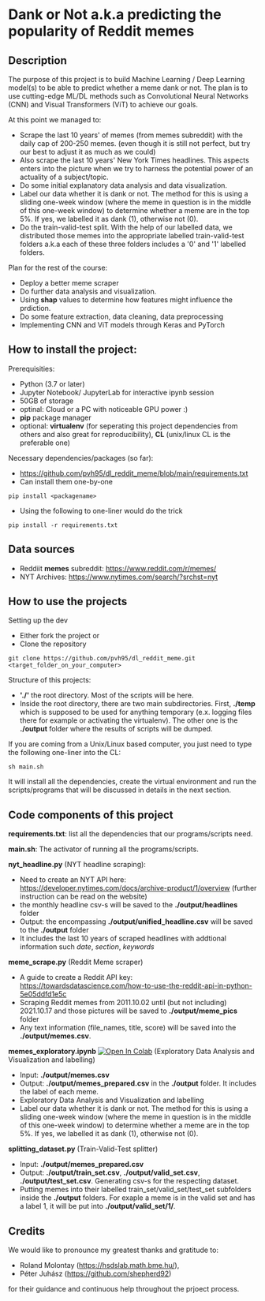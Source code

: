 # Dank or Not a.k.a predicting the popularity of Reddit memes

## Description 
The purpose of this project is to build Machine Learning / Deep Learning model(s) to be able to predict whether a meme dank or not. The plan is to use cutting-edge ML/DL methods such as Convolutional Neural Networks (CNN) and Visual Transformers (ViT) to achieve our goals. 

At this point we managed to:
*  Scrape the last 10 years' of memes (from memes subreddit) with the daily cap of 200-250 memes. (even though it is still not perfect, but try our best to adjust it as much as we could)
*  Also scrape the last 10 years' New York Times headlines. This aspects enters into the picture when we try to harness the potential power of an actuality of a subject/topic. 
*  Do some initial explanatory data analysis and data visualization. 
*  Label our data whether it is dank or not. The method for this is using a sliding one-week window (where the meme in question is in the middle of this one-week window) to determine whether a meme are in the top 5%. If yes, we labelled it as dank (1), otherwise not (0).
*  Do the train-valid-test split. With the help of our labelled data, we distributed those memes into the appropriate labelled train-valid-test folders a.k.a each of these three folders includes a '0' and '1' labelled folders. 

Plan for the rest of the course: 
* Deploy a better meme scraper
* Do further data analysis and visualization. 
* Using **shap** values to determine how features might influence the prdiction.
* Do some feature extraction, data cleaning, data preprocessing 
* Implementing CNN and ViT models through Keras and PyTorch 

## How to install the project: 
Prerequisities: 
* Python (3.7 or later)
* Jupyter Notebook/ JupyterLab for interactive ipynb session 
* 50GB of storage 
* optinal: Cloud or a PC with noticeable GPU power :) 
* **pip** package manager
* optional: **virtualenv** (for seperating this project dependencies from others and also great for reproducibility), **CL** (unix/linux CL is the preferable one) 

Necessary dependencies/packages (so far): 
* https://github.com/pvh95/dl_reddit_meme/blob/main/requirements.txt
* Can install them one-by-one
```
pip install <packagename>
```
* Using the following to one-liner would do the trick 
```
pip install -r requirements.txt
```

## Data sources 
* Reddiit **memes** subreddit: https://www.reddit.com/r/memes/
* NYT Archives: https://www.nytimes.com/search/?srchst=nyt

## How to use the projects
Setting up the dev 
* Either fork the project or
* Clone the repository 
```
git clone https://github.com/pvh95/dl_reddit_meme.git <target_folder_on_your_computer>
```

Structure of this projects: 
* **'./'** the root directory. Most of the scripts will be here. 
* Inside the root directory, there are two main subdirectories. First, **./temp** which is supposed to be used for anything temporary (e.x. logging files there for example or activating the virtualenv). The other one is the **./output** folder where the results of scripts will be dumped.

If you are coming from a Unix/Linux based computer, you just need to type the following one-liner into the CL:
```
sh main.sh
```
It will install all the dependencies, create the virtual environment and run the scripts/programs that will be discussed in details in the next section.


## Code components of this project

**requirements.txt**: list all the dependencies that our programs/scripts need.

**main.sh**: The activator of running all the programs/scripts.

**nyt_headline.py** (NYT headline scraping): 
  - Need to create an NYT API here: https://developer.nytimes.com/docs/archive-product/1/overview (further instruction can be read on the website)
  - the monthly headline csv-s will be saved to the **./output/headlines** folder
  - Output: the encompassing **./output/unified_headline.csv** will be saved to the **./output** folder
  - It includes the last 10 years of scraped headlines with addtional information such *date*, *section*, *keywords*

**meme_scrape.py** (Reddit Meme scraper)
  - A guide to create a Reddit API key: https://towardsdatascience.com/how-to-use-the-reddit-api-in-python-5e05ddfd1e5c
  - Scraping Reddit memes from 2011.10.02 until (but not including) 2021.10.17 and those pictures will be saved to **./output/meme_pics** folder
  - Any text information (file_names, title, score) will be saved into the **./output/memes.csv**.

**memes_exploratory.ipynb** [![Open In Colab](https://colab.research.google.com/assets/colab-badge.svg)](https://colab.research.google.com/github/pvh95/dl_reddit_meme/blob/main/memes_exploratory.ipynb)  (Exploratory Data Analysis and Visualization and labelling)  
  - Input: **./output/memes.csv**
  - Output: **./output/memes_prepared.csv** in the **./output** folder. It includes the label of each meme. 
  - Exploratory Data Analysis and Visualization and labelling 
  - Label our data whether it is dank or not. The method for this is using a sliding one-week window (where the meme in question is in the middle of this one-week window) to determine whether a meme are in the top 5%. If yes, we labelled it as dank (1), otherwise not (0).

**splitting_dataset.py** (Train-Valid-Test splitter)
   - Input: **./output/memes_prepared.csv**
   - Output: **./output/train_set.csv**, **./output/valid_set.csv**, **./output/test_set.csv**. Generating csv-s for the respecting dataset. 
   - Putting memes into their labelled train_set/valid_set/test_set subfolders inside the **./output** folders. For exaple a meme is in the valid set and has a label 1, it will be put into **./output/valid_set/1/**.

## Credits
We would like to pronounce my greatest thanks and gratitude to: 
- Roland Molontay (https://hsdslab.math.bme.hu/), 
- Péter Juhász (https://github.com/shepherd92)

for their guidance and continuous help throughout the prjoect process.
